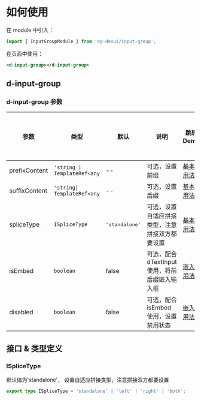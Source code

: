 # 如何使用

在 module 中引入：

```ts
import { InputGroupModule } from 'ng-devui/input-group';
```

在页面中使用：

```xml
<d-input-group></d-input-group>
```

## d-input-group

### d-input-group 参数

| 参数          | 类型                         | 默认                    | 说明                                           | 跳转 Demo                    | 全局配置项 |
| ------------- | ---------------------------- | ----------------------- | ---------------------------------------------- | ---------------------------- | ---------- |
| prefixContent | `'string \| TemplateRef<any` | --                      | 可选，设置前缀                                 | [基本用法](demo#basic-usage) |
| suffixContent | `'string\| TemplateRef<any`  | --                      | 可选，设置后缀                                 | [基本用法](demo#basic-usage) |
| spliceType    | `ISpliceType`                | <pre>'standalone'</pre> | 可选，设置自适应拼接类型，注意拼接双方都要设置 | [基本用法](demo#basic-usage) |
| isEmbed       | `boolean`                    | false                   | 可选，配合 dTextInput 使用，将前后缀嵌入输入框 | [嵌入用法](demo#embed-usage) |
| disabled      | `boolean`                    | false                   | 可选，配合 isEmbed 使用，设置禁用状态          | [嵌入用法](demo#embed-usage) |

## 接口 & 类型定义

### ISpliceType

默认值为'standalone'， 设置自适应拼接类型，注意拼接双方都要设置

```ts
export type ISpliceType = 'standalone' | 'left' | 'right' | 'both';
```
